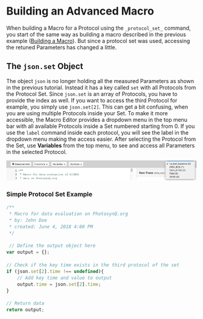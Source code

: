# Building an Advanced Macro

When building a Macro for a Protocol using the `_protocol_set_` command, you start of the same way as building a macro described in the previous example ([Building a Macro](./building-a-macro)). But since a protocol set was used, accessing the retuned Parameters has changed a little.

## The `json.set` Object

The object `json` is no longer holding all the measured Parameters as shown in the previous tutorial. Instead it has a key called `set` with all Protocols from the Protocol Set. Since `json.set` is an array of Protocols, you have to provide the index as well. If you want to access the third Protocol for example, you simply use `json.set[2]`. This can get a bit confusing, when you are using multiple Protocols inside your Set. To make it more accessible, the Macro Editor provides a dropdown menu in the top menu bar with all available Protocols inside a Set numbered starting from 0. If you use the `label` command inside each protocol, you will see the label in the dropdown menu making the access easier. After selecting the Protocol from the Set, use **Variables** from the top menu, to see and access all Parameters in the selected Protocol.

![Use the dropdown menu to select a specific Protocol Set. You can use the Variables from the menu, as well as the selector for the Raw Traces.](./images/macros-select-protocol-from-set.png)

### Simple Protocol Set Example

```javascript
/**
 * Macro for data evaluation on PhotosynQ.org
 * by: John Doe
 * created: June 4, 2018 4:00 PM
 */

 // Define the output object here
var output = {};

// Check if the key time exists in the third protocol of the set
if (json.set[2].time !== undefined){
    // Add key time and value to output
    output.time = json.set[2].time;
}

// Return data
return output;
```
